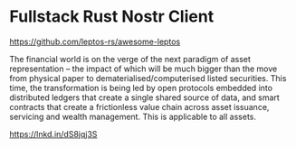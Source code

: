 # Fullstack Rust Nostr Client

https://github.com/leptos-rs/awesome-leptos

The financial world is on the verge of the next paradigm of asset representation – the impact of which will be much bigger than the move from physical paper to dematerialised/computerised listed securities. This time, the transformation is being led by open protocols embedded into distributed ledgers that create a single shared source of data, and smart contracts that create a frictionless value chain across asset issuance, servicing and wealth management. This is applicable to all assets.

https://lnkd.in/dS8jqj3S
